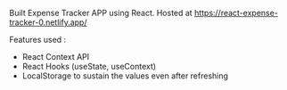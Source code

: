 Built Expense Tracker APP using React. Hosted at https://react-expense-tracker-0.netlify.app/

Features used :

- React Context API
- React Hooks (useState, useContext)
- LocalStorage to sustain the values even after refreshing
